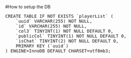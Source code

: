 <!DOCTYPE html>
<html>
<head>
    <meta charset="utf-8">
</head>
<body>
#How to setup the DB
<pre>
CREATE TABLE IF NOT EXISTS `playerList` (
    `uuid` VARCHAR(255) NOT NULL,
    `id` VARCHAR(255) NOT NULL,
    `col3` TINYINT(1) NOT NULL DEFAULT 0,
    `publicCol` TINYINT(1) NOT NULL DEFAULT 0,
    `isChat` TINYINT(2) NOT NULL DEFAULT 0,
    PRIMARY KEY (`uuid`)
) ENGINE=InnoDB DEFAULT CHARSET=utf8mb3;
</pre>
</body>
</html>
